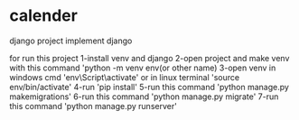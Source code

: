 # calender
django project implement django

for run this project 
1-install venv and django
2-open project and make venv with this command 'python -m venv env(or other name)
3-open venv in windows cmd 'env\Script\activate' or in linux terminal 'source env/bin/activate'
4-run 'pip install'
5-run this command 'python manage.py makemigrations'
6-run this command 'python manage.py migrate'
7-run this command 'python manage.py runserver'